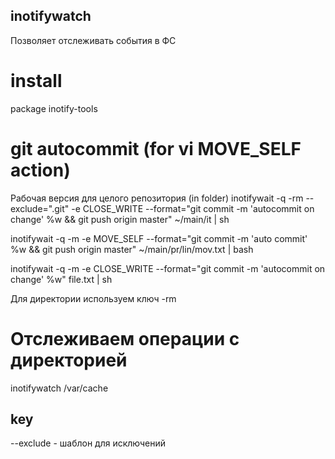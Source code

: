 ## inotifywatch
Позволяет отслеживать события в ФС

# install 
package inotify-tools


# git autocommit (for vi MOVE_SELF action)

Рабочая версия для целого репозитория (in folder) 
inotifywait -q -rm --exclude=".git" -e CLOSE_WRITE --format="git commit -m 'autocommit on change' %w && git push origin master" ~/main/it | sh

inotifywait -q -m -e MOVE_SELF --format="git commit -m 'auto commit' %w && git push origin master" ~/main/pr/lin/mov.txt | bash

inotifywait -q -m -e CLOSE_WRITE --format="git commit -m 'autocommit on change' %w" file.txt | sh

Для директории используем ключ -rm

# Отслеживаем операции с директорией
inotifywatch /var/cache

## key
--exclude - шаблон для исключений

